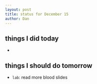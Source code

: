 ```yaml
---
layout: post
title: status for December 15
author: Dan
---
```


## things I did today

* 

## things I should do tomorrow

* `lab`: read more blood slides

<i class='fa fa-code' style='color:pink'> </i>

